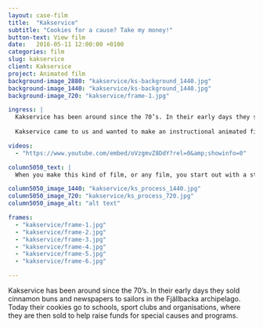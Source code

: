 ```yaml
---
layout: case-film
title:  "Kakservice"
subtitle: "Cookies for a cause? Take my money!"
button-text: View film
date:   2016-05-11 12:00:00 +0100
categories: film
slug: kakservice
client: Kakservice
project: Animated film
background-image_2880: "kakservice/ks-background_1440.jpg"
background-image_1440: "kakservice/ks-background_1440.jpg"
background-image_720: "kakservice/frame-1.jpg"

ingress: |
  Kakservice has been around since the 70’s. In their early days they sold cinnamon buns and newspapers to sailors in the Fjällbacka archipelago. Today their cookies go to schools, sport clubs and organisations, where they are then sold to help raise funds for special causes and programs.
  
  Kakservice came to us and wanted to make an instructional animated film that explains and supports the sales process.

videos: 
  - "https://www.youtube.com/embed/oVzgmvZ8DdY?rel=0&amp;showinfo=0"

column5050_text: |
  When you make this kind of film, or any film, you start out with a storyboard. It’s drawn in a simplified style, but in a way that communicates the essence of the film. In this case, the entire film was drawn by hand (but, you know, in digital files). Then came After Effects for animation, sound and final polish.

column5050_image_1440: "kakservice/ks_process_1440.jpg"
column5050_image_720: "kakservice/ks_process_720.jpg"
column5050_image_alt: "alt text"

frames:
  - "kakservice/frame-1.jpg"
  - "kakservice/frame-2.jpg"
  - "kakservice/frame-3.jpg"
  - "kakservice/frame-4.jpg"
  - "kakservice/frame-5.jpg"
  - "kakservice/frame-6.jpg"

---
```

Kakservice has been around since the 70’s. In their early days they sold cinnamon buns and newspapers to sailors in the Fjällbacka archipelago. Today their cookies go to schools, sport clubs and organisations, where they are then sold to help raise funds for special causes and programs.


